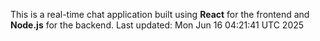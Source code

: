 This is a real-time chat application built using **React** for the frontend and **Node.js** for the backend.
Last updated: Mon Jun 16 04:21:41 UTC 2025

